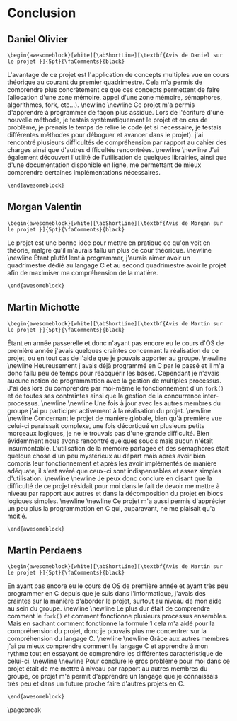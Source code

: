Conclusion
=============

## Daniel Olivier

```{=latex}
\begin{awesomeblock}[white][\abShortLine][\textbf{Avis de Daniel sur le projet }]{5pt}{\faComments}{black}
```

L'avantage de ce projet est l'application de concepts multiples vue en cours théorique au courant du premier quadrimestre.
Cela m'a permis de comprendre plus concrètement ce que ces concepts permettent de faire (allocation d'une zone mémoire, 
appel d'une zone mémoire, sémaphores, algorithmes, fork, etc...).
\newline \newline
Ce projet m'a permis d'apprendre à programmer de façon plus assidue.
Lors de l'écriture d'une nouvelle méthode, je testais systématiquement le projet et en cas de problème, je prenais 
le temps de relire le code (et si nécessaire, je testais différentes méthodes pour déboguer et avancer dans le projet).
j'ai rencontré plusieurs difficultés de compréhension par rapport au cahier des charges ainsi que d'autres difficultés 
rencontrées.
\newline \newline 
J'ai également découvert l'utilité de l'utilisation de quelques librairies, ainsi 
que d'une documentation disponible en ligne, me permettant de mieux comprendre certaines implémentations nécessaires.

```{=latex}
\end{awesomeblock}
```

## Morgan Valentin

```{=latex}
\begin{awesomeblock}[white][\abShortLine][\textbf{Avis de Morgan sur le projet }]{5pt}{\faComments}{black}
```

Le projet est une bonne idée pour mettre en pratique ce qu'on voit en théorie, malgré qu'il m'aurais fallu un plus 
de cour théorique. 
\newline \newline 
Étant plutôt lent à programmer, j'aurais aimer avoir un quadrimestre dédié au langage C et 
au second quadrimestre avoir le projet afin de maximiser ma compréhension de la matière.

```{=latex}
\end{awesomeblock}
```

## Martin Michotte

```{=latex}
\begin{awesomeblock}[white][\abShortLine][\textbf{Avis de Martin sur le projet }]{5pt}{\faComments}{black}
```

Étant en année passerelle et donc n'ayant pas encore eu le cours d'OS de première année j'avais quelques craintes concernant 
la réalisation de ce projet, ou en tout cas de l'aide que je pouvais apporter au groupe.
\newline \newline
Heureusement j'avais déjà programmé en C par le passé et il m'a donc fallu peu de temps pour réacquérir les bases. 
Cependant je n'avais aucune notion de programmation avec la gestion de multiples processus. J'ai dès lors du comprendre 
par moi-même le fonctionnement d'un `fork()` et de toutes ses contraintes ainsi que la gestion de la concurrence inter-processus. 
\newline \newline
Une fois à jour avec les autres membres du groupe j'ai pu participer activement à la réalisation du projet. 
\newline \newline
Concernant le projet de manière globale, bien qu'à première vue celui-ci paraissait complexe, une fois décortiqué en plusieurs 
petits morçeaux logiques, je ne le trouvais pas d'une grande difficulté. Bien évidemment nous avons rencontré quelques soucis 
mais aucun n'était insurmontable. L'utilisation de la mémoire partagée et des sémaphores était quelque chose d'un peu mystérieux 
au départ mais après avoir bien compris leur fonctionnement et après les avoir implémentés de manière adéquate, il s'est avéré 
que ceux-ci sont indispensables   et assez simples d'utilisation. 
\newline \newline
Je peux donc conclure en disant que la difficulté de ce projet résidait pour moi dans le fait de devoir me mettre à niveau 
par rapport aux autres et dans la décomposition du projet en blocs logiques simples. 
\newline \newline
Ce projet m'a aussi permis d'apprécier un peu plus la programmation en C qui, auparavant, ne me plaisait qu'a moitié.  

```{=latex}
\end{awesomeblock}
```

## Martin Perdaens

```{=latex}
\begin{awesomeblock}[white][\abShortLine][\textbf{Avis de Martin sur le projet }]{5pt}{\faComments}{black}
```

En ayant pas encore eu le cours de OS de première année et ayant très peu programmer en C depuis que je suis dans l'informatique, 
j'avais des craintes sur la manière d'aborder le projet, surtout au niveau de mon aide au sein du groupe.
\newline \newline 
Le plus dur était de comprendre comment le `fork()` et comment fonctionne plusieurs processus ensembles.
Mais en sachant comment fonctionne la formule 1 cela m'a aidé pour la compréhension du projet, donc je pouvais plus  me 
concentrer sur la compréhension du langage C. 
\newline \newline
Grâce aux autres membres j'ai pu mieux comprendre comment le langage C et apprendre à mon rythme tout en essayant de comprendre 
les différentes caractéristique de celui-ci. 
\newline \newline 
Pour conclure le gros problème pour moi dans ce projet était de me  mettre à niveau 
par rapport au autres membres du groupe, ce projet m'a permit d'apprendre un langage que je connaissais très peu et dans un future 
proche faire d'autres projets en C.

```{=latex}
\end{awesomeblock}
```

\pagebreak
 

